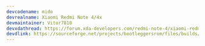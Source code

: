 ```yaml
---
devcodename: mido
devrealname: Xiaomi Redmi Note 4/4x
devmaintainer: Vitor7810
devxdathread: https://forum.xda-developers.com/redmi-note-4/xiaomi-redmi-note-4-snapdragon-roms-kernels-recoveries--other-development/rom-bootleggersrom-mido-t3728677
devdlink: https://sourceforge.net/projects/bootleggersrom/files/builds/mido/
---
```

